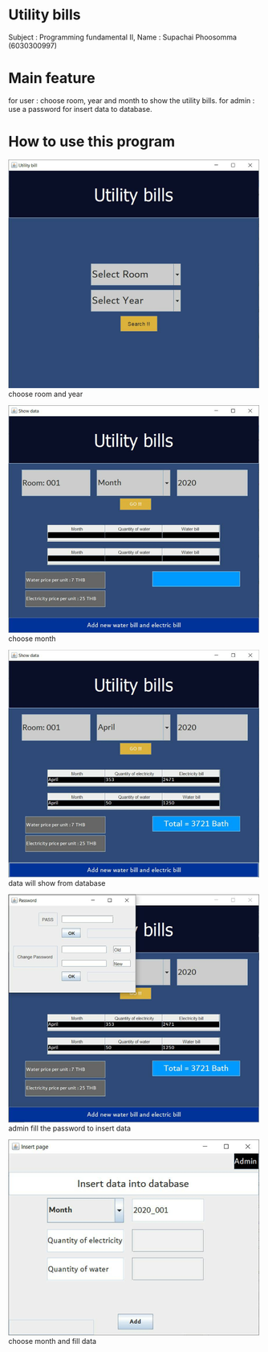 # Utility bills
Subject : Programming fundamental II,
Name : Supachai Phoosomma (6030300997)
# Main feature
for user : choose room, year and month to show the utility bills.
for admin : use a password for insert data to database.

# How to use this program
<img src="image/217753.jpg" width="500">  choose room and year


<img src="image/217754.jpg" width="500">  choose month


<img src="image/217755.jpg" width="500">  data will show from database


<img src="image/217756.jpg" width="500">  admin fill the password to insert data


<img src="image/217757.jpg" width="500">  choose month and fill data
